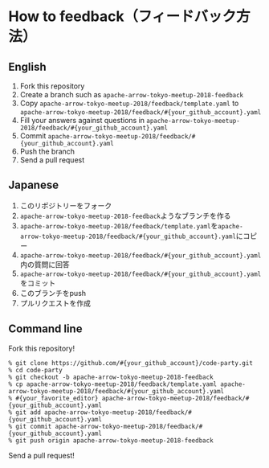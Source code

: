 # How to feedback（フィードバック方法）

## English

1. Fork this repository
2. Create a branch such as `apache-arrow-tokyo-meetup-2018-feedback`
3. Copy `apache-arrow-tokyo-meetup-2018/feedback/template.yaml` to `apache-arrow-tokyo-meetup-2018/feedback/#{your_github_account}.yaml`
4. Fill your answers against questions in `apache-arrow-tokyo-meetup-2018/feedback/#{your_github_account}.yaml`
5. Commit `apache-arrow-tokyo-meetup-2018/feedback/#{your_github_account}.yaml`
6. Push the branch
7. Send a pull request

## Japanese

1. このリポジトリーをフォーク
2. `apache-arrow-tokyo-meetup-2018-feedback`ようなブランチを作る
3. `apache-arrow-tokyo-meetup-2018/feedback/template.yaml`を`apache-arrow-tokyo-meetup-2018/feedback/#{your_github_account}.yaml`にコピー
4. `apache-arrow-tokyo-meetup-2018/feedback/#{your_github_account}.yaml`内の質問に回答
5. `apache-arrow-tokyo-meetup-2018/feedback/#{your_github_account}.yaml`をコミット
6. このブランチをpush
7. プルリクエストを作成

## Command line

Fork this repository!

```console
% git clone https://github.com/#{your_github_account}/code-party.git
% cd code-party
% git checkout -b apache-arrow-tokyo-meetup-2018-feedback
% cp apache-arrow-tokyo-meetup-2018/feedback/template.yaml apache-arrow-tokyo-meetup-2018/feedback/#{your_github_account}.yaml
% #{your_favorite_editor} apache-arrow-tokyo-meetup-2018/feedback/#{your_github_account}.yaml
% git add apache-arrow-tokyo-meetup-2018/feedback/#{your_github_account}.yaml
% git commit apache-arrow-tokyo-meetup-2018/feedback/#{your_github_account}.yaml
% git push origin apache-arrow-tokyo-meetup-2018-feedback
```

Send a pull request!

